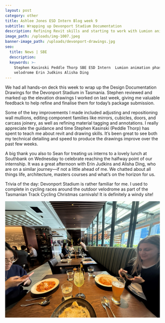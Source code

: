 ```yaml
---
layout: post
category: other
title: Ashlee Jones ESD Intern Blog week 9
subtitle: Wrapping up Devonport Stadium Documentation
description: Refining Revit skills and starting to work with Lumion animation phasing
image_path: /uploads/img-1007.jpeg
banner-image_path: /uploads/devonport-drawings.jpg
seo:
  title: News | SBE
  description:
  keywords: >-
    Stephen Kasinski Peddle Thorp SBE ESD Intern  Lumion animation phasing
    velodrome Erin Judkins Alisha Ding
---
```

We had all hands-on deck this week to wrap up the Design Documentation Drawings for the Devonport Stadium in Tasmania. Stephen reviewed and marked up the elevation drawings I worked on last week, giving me valuable feedback to help refine and finalise them for today’s package submission.

Some of the key improvements I made included adjusting and repositioning wall mullions, editing component families like mirrors, cubicles, doors, and carcass joinery, as well as refining material tagging and annotations. I really appreciate the guidance and time Stephen Kasinski (Peddle Thorp) has spent to teach me about revit and drawing skills. It’s been great to see both my technical detailing and speed to produce the drawings improve over the past few weeks.

A big thank you also to Sean for treating us interns to a lovely lunch at Southbank on Wednesday to celebrate reaching the halfway point of our internship. It was a great afternoon with Erin Judkins and Alisha Ding, who are on a similar journey—if not a little ahead of me. We chatted about all things life, architecture, masters courses and what’s on the horizon for us.<br>

Trivia of the day: Devonport Stadium is rather familiar for me. I used to complete in cycling races around the outdoor velodrome as part of the Tasmanian Track Cycling Christmas carnivals! It is definitely a windy site!

![](/uploads/lunch-1.jpg)